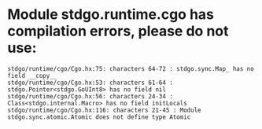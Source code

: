 # Module stdgo.runtime.cgo has compilation errors, please do not use:
```
stdgo/runtime/cgo/Cgo.hx:75: characters 64-72 : stdgo.sync.Map_ has no field __copy__
stdgo/runtime/cgo/Cgo.hx:53: characters 61-64 : stdgo.Pointer<stdgo.GoUInt8> has no field nil
stdgo/runtime/cgo/Cgo.hx:56: characters 24-34 : Class<stdgo.internal.Macro> has no field initLocals
stdgo/runtime/cgo/Cgo.hx:116: characters 21-45 : Module stdgo.sync.atomic.Atomic does not define type Atomic

```

